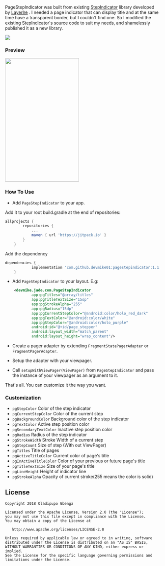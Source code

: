 PageStepIndicator was built from existing [StepIndicator](https://github.com/layerlre/StepIndicator) library developed by [Layerlre](https://github.com/layerlre) . I needed a page indicator that can display title and at the same time have a transparent border, but I couldn't find one. So I modified the existing StepIndicator's source code to suit my needs, and shamelessly published it as a new library. 

[![](https://jitpack.io/v/devmike01/PageStepIndicator.svg)](https://jitpack.io/#devmike01/PageStepIndicator)

### Preview
<img src="https://raw.githubusercontent.com/devmike01/PageStepIndicator/master/preview_01.gif" width="240" height="400" />

### How To Use 

- Add `PageStepIndicator` to your app.

 Add it to your root build.gradle at the end of repositories:

```groovy
allprojects {
		repositories {
			...
			maven { url 'https://jitpack.io' }
		}
	}
```

 Add the dependency

```groovy
dependencies {
	        implementation 'com.github.devmike01:pagestepindicator:1.1.1'
	}
```

- Add `PageStepIndicator` to your layout. E.g:

```xml
    <devmike.jade.com.PageStepIndicator
            app:pgTitles="@array/titles"
            app:pgTitleTextSize="15sp"
            app:pgStrokeAlpha="255"
            app:pgRadius="15dp"
            app:pgCurrentStepColor="@android:color/holo_red_dark"
            app:pgTextColor="@android:color/white"
            app:pgStepColor="@android:color/holo_purple"
            android:id="@+id/page_stepper"
            android:layout_width="match_parent"
            android:layout_height="wrap_content"/>
```

- Create a pager adapter by extending `FragmentStatePagerAdapter` or `FragmentPagerAdapter`.

- Setup the adapter with your viewpager.
 
- Call `setupWithViewPager(ViewPager)` from `PageStepIndicator` and pass the instance of your viewpager as an argument to it.

That's all. You can customize it the way you want.

### Customization
- `pgStepColor` Color of the step indicator
- `pgCurrentStepColor` Color of the current step
- `pgBackgroundColor` Background color of the step indicator
- `pgTextColor` Active step position color
- `pgSecondaryTextColor` Inactive step position color
- `pgRadius` Radius of the step indicator
- `pgStrokeWidth` Stroke Width of a current step
- `pgStepCount` Size of step (With out ViewPager)
- `pgTitles` Title of pages
- `pgActiveTitleColor` Current color of page's title
- `pgInActiveTitleColor` Color of your previous or future page's title
- `pgTitleTextSize` Size of your page's title
- `pgLineHeight` Height of indicator line
- `pgStrokeAlpha` Opacity of current stroke(255 means the color is solid)



License
-------

    Copyright 2018 Oladipupo Gbenga

    Licensed under the Apache License, Version 2.0 (the "License");
    you may not use this file except in compliance with the License.
    You may obtain a copy of the License at

       http://www.apache.org/licenses/LICENSE-2.0

    Unless required by applicable law or agreed to in writing, software
    distributed under the License is distributed on an "AS IS" BASIS,
    WITHOUT WARRANTIES OR CONDITIONS OF ANY KIND, either express or implied.
    See the License for the specific language governing permissions and
    limitations under the License.
